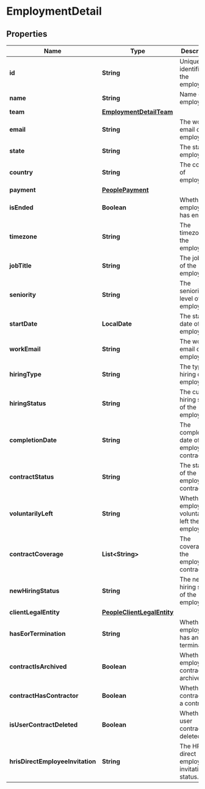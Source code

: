 

# EmploymentDetail


## Properties

| Name | Type | Description | Notes |
|------------ | ------------- | ------------- | -------------|
|**id** | **String** | Unique identifier for the employment. |  [optional] |
|**name** | **String** | Name of the employee. |  [optional] |
|**team** | [**EmploymentDetailTeam**](EmploymentDetailTeam.md) |  |  [optional] |
|**email** | **String** | The work email of the employee. |  [optional] |
|**state** | **String** | The state of employment. |  [optional] |
|**country** | **String** | The country of employment. |  [optional] |
|**payment** | [**PeoplePayment**](PeoplePayment.md) |  |  [optional] |
|**isEnded** | **Boolean** | Whether the employment has ended. |  [optional] |
|**timezone** | **String** | The timezone of the employment. |  [optional] |
|**jobTitle** | **String** | The job title of the employment. |  [optional] |
|**seniority** | **String** | The seniority level of the employment. |  [optional] |
|**startDate** | **LocalDate** | The start date of the employment. |  [optional] |
|**workEmail** | **String** | The work email of the employment. |  [optional] |
|**hiringType** | **String** | The type of hiring of the employment. |  [optional] |
|**hiringStatus** | **String** | The current hiring status of the employment. |  [optional] |
|**completionDate** | **String** | The completion date of the employment contract. |  [optional] |
|**contractStatus** | **String** | The status of the employment contract. |  [optional] |
|**voluntarilyLeft** | **String** | Whether the employee voluntarily left the employment. |  [optional] |
|**contractCoverage** | **List&lt;String&gt;** | The coverage of the employment contract. |  [optional] |
|**newHiringStatus** | **String** | The new hiring status of the employment. |  [optional] |
|**clientLegalEntity** | [**PeopleClientLegalEntity**](PeopleClientLegalEntity.md) |  |  [optional] |
|**hasEorTermination** | **String** | Whether the employment has an EOR termination. |  [optional] |
|**contractIsArchived** | **Boolean** | Whether the employment contract is archived. |  [optional] |
|**contractHasContractor** | **Boolean** | Whether the contract has a contractor. |  [optional] |
|**isUserContractDeleted** | **Boolean** | Whether the user contract is deleted. |  [optional] |
|**hrisDirectEmployeeInvitation** | **String** | The HRIS direct employee invitation status. |  [optional] |



